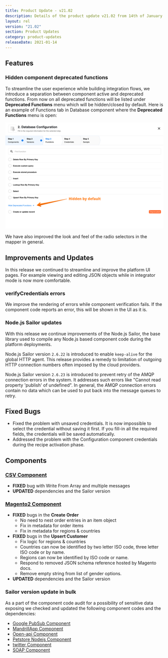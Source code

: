 ```yaml
---
title: Product Update - v21.02
description: Details of the product update v21.02 from 14th of January 2021.
layout: rel
version: "21.02"
section: Product Updates
category: product-updates
releaseDate: 2021-01-14
---
```


## Features

### Hidden component deprecated functions

To streamline the user experience while building integration flows, we introduce a separation
between component active and deprecated functions. From now on all
deprecated functions will be listed under **Deprecated Functions**
menu which will be hidden/closed by default. Here is an example of Functions tab
in Database component where the **Deprecated Functions** menu is open:

![Deprecated Functions](/assets/img/RN/2102/hidden-functions.png)

We have also improved the look and feel of the radio selectors in the mapper in general.

## Improvements and Updates

In this release we continued to streamline and improve the platform
UI pages. For example viewing and editing JSON objects while in integrator mode
is now more comfortable.

### verifyCredentials errors

We improve the rendering of errors while component verification fails. If the
component code reports an error, this will be shown in the UI as it is.

### Node.js Sailor updates

With this release we continue improvements of the Node.js Sailor, the base
library used to compile any Node.js based component code during the platform deployments.

Node.js Sailor version `2.6.22` is introduced to enable `keep-alive` for the global
HTTP agent. This release provides a remedy to limitation of outgoing HTTP connection
numbers often imposed by the cloud providers.

Node.js Sailor version `2.6.23` is introduced to prevent retry of the AMQP
connection errors in the system. It addresses such errors like
"Cannot read property 'publish' of undefined". In general, the AMQP connection
errors contain no data which can be used to put back into the message queues to retry.

## Fixed Bugs

*   Fixed the problem with unsaved credentials. It is now impossible to select the credential without saving it first. If you fill-in all the required fields, the credentials will be saved automatically.
*   Addressed the problem with the Configuration component credentials during the recipe activation phase.

## Components

### [CSV Component](/components/csv/)

*   **FIXED** bug with Write From Array and multiple messages
*   **UPDATED** dependencies and the Sailor version

### [Magento2 Component](/components/magento2/)

*   **FIXED** bugs in the **Create Order**
    *   No need to nest order entries in an item object
    *   Fix in metadata for order items
    *   Fix in metadata for regions & countries
*   **FIXED** bugs in the **Upsert Customer**
    *   Fix logic for regions & countries
    *   Countries can now be identified by two letter ISO code, three letter ISO code or by name.
    *   Regions can now be identified by ISO code or name.
    *   Respond to removed JSON schema reference hosted by Magento docs.
    *   Remove empty string from list of gender options.
*   **UPDATED** dependencies and the Sailor version


### Sailor version update in bulk

As a part of the component code audit for a possibility of sensitive data
exposing we checked and updated the following component codes and the dependencies:

*   [Google PubSub Component](/components/google-pubsub/)
*   [MandrillApp Component](/components/mandrillapp/)
*   [Open-api Component](/components/open-api/)
*   [Petstore Nodejs Component](/components/petstore-nodejs/)
*   [twitter Component](/components/twitter/)
*   [SOAP Component](/components/soap/)
